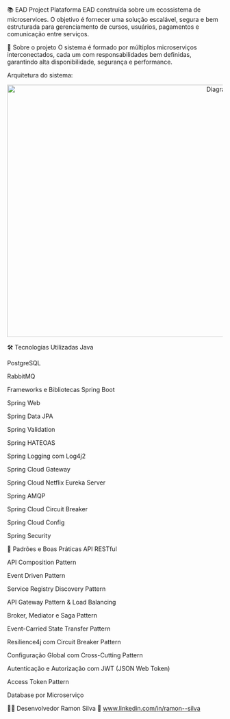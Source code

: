 📚 EAD Project
Plataforma EAD construída sobre um ecossistema de microservices.
O objetivo é fornecer uma solução escalável, segura e bem estruturada para gerenciamento de cursos, usuários, pagamentos e comunicação entre serviços.

📌 Sobre o projeto
O sistema é formado por múltiplos microserviços interconectados, cada um com responsabilidades bem definidas, garantindo alta disponibilidade, segurança e performance.

Arquitetura do sistema:

<p align="center"> <img width="1055" height="589" alt="Diagrama do sistema" src="https://github.com/user-attachments/assets/f74247ef-d071-40d8-ab70-8f8123ea1d01" /> </p>
🛠 Tecnologias Utilizadas
Java

PostgreSQL

RabbitMQ

Frameworks e Bibliotecas
Spring Boot

Spring Web

Spring Data JPA

Spring Validation

Spring HATEOAS

Spring Logging com Log4j2

Spring Cloud Gateway

Spring Cloud Netflix Eureka Server

Spring AMQP

Spring Cloud Circuit Breaker

Spring Cloud Config

Spring Security

🎯 Padrões e Boas Práticas
API RESTful

API Composition Pattern

Event Driven Pattern

Service Registry Discovery Pattern

API Gateway Pattern & Load Balancing

Broker, Mediator e Saga Pattern

Event-Carried State Transfer Pattern

Resilience4j com Circuit Breaker Pattern

Configuração Global com Cross-Cutting Pattern

Autenticação e Autorização com JWT (JSON Web Token)

Access Token Pattern

Database por Microserviço

👨‍💻 Desenvolvedor
Ramon Silva
🔗 www.linkedin.com/in/ramon--silva
